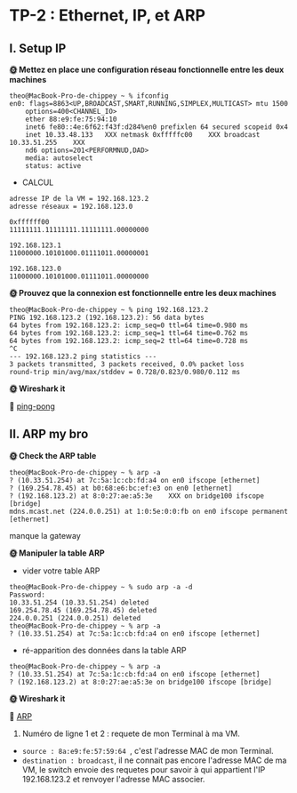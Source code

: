 # TP-2 : Ethernet, IP, et ARP

## I. Setup IP

**🌞 Mettez en place une configuration réseau fonctionnelle entre les deux machines**

```
theo@MacBook-Pro-de-chippey ~ % ifconfig
en0: flags=8863<UP,BROADCAST,SMART,RUNNING,SIMPLEX,MULTICAST> mtu 1500
	options=400<CHANNEL_IO>
	ether 88:e9:fe:75:94:10 
	inet6 fe80::4e:6f62:f43f:d284%en0 prefixlen 64 secured scopeid 0x4 
	inet 10.33.48.133   XXX netmask 0xfffffc00    XXX broadcast 10.33.51.255    XXX
	nd6 options=201<PERFORMNUD,DAD>
	media: autoselect
	status: active
```

* CALCUL

```
adresse IP de la VM = 192.168.123.2
adresse réseaux = 192.168.123.0

0xffffff00
11111111.11111111.11111111.00000000

192.168.123.1
11000000.10101000.01111011.00000001

192.168.123.0
11000000.10101000.01111011.00000000
```

**🌞 Prouvez que la connexion est fonctionnelle entre les deux machines**

```
theo@MacBook-Pro-de-chippey ~ % ping 192.168.123.2
PING 192.168.123.2 (192.168.123.2): 56 data bytes
64 bytes from 192.168.123.2: icmp_seq=0 ttl=64 time=0.980 ms
64 bytes from 192.168.123.2: icmp_seq=1 ttl=64 time=0.762 ms
64 bytes from 192.168.123.2: icmp_seq=2 ttl=64 time=0.728 ms
^C
--- 192.168.123.2 ping statistics ---
3 packets transmitted, 3 packets received, 0.0% packet loss
round-trip min/avg/max/stddev = 0.728/0.823/0.980/0.112 ms
```

**🌞 Wireshark it**

🦈 [ping-pong](https://github.com/ChippeyTheo/TP-Fonc-Reseaux-B1-Theo/blob/main/pong-ping.pcapng)

## II. ARP my bro

**🌞 Check the ARP table**

```
theo@MacBook-Pro-de-chippey ~ % arp -a
? (10.33.51.254) at 7c:5a:1c:cb:fd:a4 on en0 ifscope [ethernet]
? (169.254.78.45) at b0:68:e6:bc:ef:e3 on en0 [ethernet]
? (192.168.123.2) at 8:0:27:ae:a5:3e    XXX on bridge100 ifscope [bridge]
mdns.mcast.net (224.0.0.251) at 1:0:5e:0:0:fb on en0 ifscope permanent [ethernet]

```

manque la gateway

**🌞 Manipuler la table ARP**

* vider votre table ARP

```
theo@MacBook-Pro-de-chippey ~ % sudo arp -a -d
Password:
10.33.51.254 (10.33.51.254) deleted
169.254.78.45 (169.254.78.45) deleted
224.0.0.251 (224.0.0.251) deleted
theo@MacBook-Pro-de-chippey ~ % arp -a
? (10.33.51.254) at 7c:5a:1c:cb:fd:a4 on en0 ifscope [ethernet]
```
* ré-apparition des données dans la table ARP

```
theo@MacBook-Pro-de-chippey ~ % arp -a
? (10.33.51.254) at 7c:5a:1c:cb:fd:a4 on en0 ifscope [ethernet]
? (192.168.123.2) at 8:0:27:ae:a5:3e on bridge100 ifscope [bridge]
```

**🌞 Wireshark it**

🦈 [ARP](https://github.com/ChippeyTheo/TP-Fonc-Reseaux-B1-Theo/blob/main/arp.pcapng)

1. Numéro de ligne 1 et 2 : requete de mon Terminal à ma VM. 
* `source : 8a:e9:fe:57:59:64 `, c'est l'adresse MAC de mon Terminal.
* `destination : broadcast`, il ne connait pas encore l'adresse MAC de ma VM, le switch envoie des requetes pour savoir à qui appartient l'IP 192.168.123.2 et renvoyer l'adresse MAC associer. 

